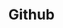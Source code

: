 ---
title: Github
permalink: /github/
redirect_to: https://github.com/vmsilvamolina/whiteblog-theme
---